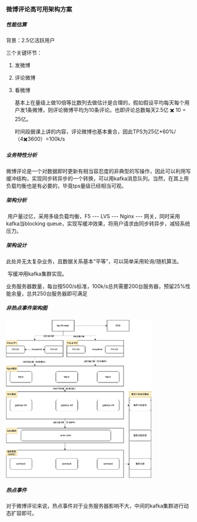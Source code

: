 ### 微博评论高可用架构方案

##### 性能估算

背景：2.5亿活跃用户

三个关键环节：

1. 发微博

2. 评论微博

3. 看微博

   基本上在量级上做10倍等比数列去做估计是合理的，假如假设平均每天每个用户发1条微博，则评论微博平均为10条评论。也即评论总数每天2.5亿 ✖️ 10 = 25亿。

   时间段据课上讲的内容，评论微博也基本重合，因此TPS为25亿*60%/（4✖️3600）=100k/s

##### 业务特性分析

​		微博评论是一个对数据即时更新有相当容忍度的非典型的写操作，因此可以利用写缓冲结构，实现同步转异步的一个转换，可以用kafka消息队列。当然，在其上用负载均衡也是有必要的，毕竟tps量级已经相当可观。

##### 架构分析

​		用户量过亿，采用多级负载均衡，F5 --- LVS --- Nginx --- 网关，同时采用kafka当blocking queue，实现写缓冲效果，将用户请求由同步转异步，减轻系统压力。

##### 架构设计

​		此处并无太复杂业务，且数据关系基本“平等”，可以简单采用轮询/随机算法。

​		写缓冲用kafka集群实现。

​		业务服务器数量，每台按500/s标准，100k/s总共需要200台服务器，预留25%性能余量，总共250台服务器即可满足

##### 非热点事件架构图

<img src="https://github.com/gavin-ao/Architecht/blob/main/微博评论高可用架构图.drawio.png" alt="微博评论高可用架构图.drawio" style="zoom:50%;" />

##### 热点事件

​		对于微博评论来说，热点事件对于业务服务器影响不大，中间的kafka集群进行动态扩容即可。
